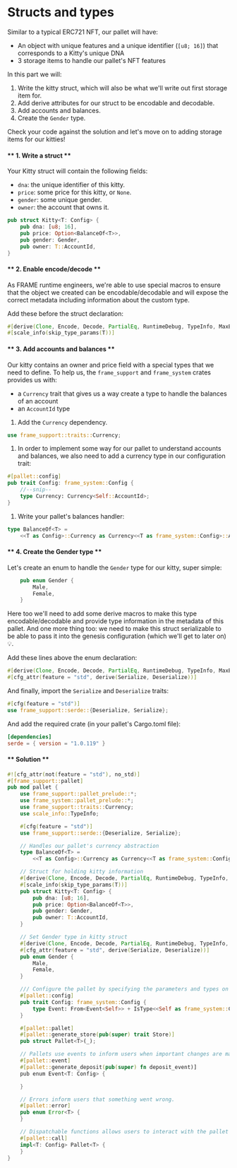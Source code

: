 # Structs and types

Similar to a typical ERC721 NFT, our pallet will have:

- An object with unique features and a unique identifier (`[u8; 16]`) that corresponds to a Kitty's unique DNA
- 3 storage items to handle our pallet's NFT features

In this part we will:

1. Write the kitty struct, which will also be what we'll write out first storage item for.
1. Add derive attributes for our struct to be encodable and decodable.
1. Add accounts and balances.
1. Create the `Gender` type.

Check your code against the solution and let's move on to adding storage items for our kitties!

<!-- slide:break-40 -->

<!-- tabs:start -->


#### ** 1. Write a struct **

Your Kitty struct will contain the following fields:

* `dna`: the unique identifier of this kitty.
* `price`: some price for this kitty, or `None`.
* `gender`: some unique gender.
* `owner`: the account that owns it.

```rust
pub struct Kitty<T: Config> {
	pub dna: [u8; 16],
	pub price: Option<BalanceOf<T>>,
	pub gender: Gender,
	pub owner: T::AccountId,
}
```

#### ** 2. Enable encode/decode **

As FRAME runtime engineers, we're able to use special macros to ensure that the object we created can be encodable/decodable and will expose the correct metadata including information about the custom type. 

Add these before the struct declaration:

```rust
#[derive(Clone, Encode, Decode, PartialEq, RuntimeDebug, TypeInfo, MaxEncodedLen)]
#[scale_info(skip_type_params(T))]
```

#### ** 3. Add accounts and balances  **

Our kitty contains an owner and price field with a special types that we need to define. 
To help us, the `frame_support` and `frame_system` crates provides us with:
- a `Currency` trait that gives us a way create a type to handle the balances of an account
- an `AccountId` type 

1. Add the `Currency` dependency.
```rust
use frame_support::traits::Currency;
```
1. In order to implement some way for our pallet to understand accounts and balances, we also need to add a currency type in our configuration trait:
```rust
#[pallet::config]
pub trait Config: frame_system::Config {
	//--snip--
	type Currency: Currency<Self::AccountId>;
}
```
1. Write your pallet's balances handler:
```rust
type BalanceOf<T> =
	<<T as Config>::Currency as Currency<<T as frame_system::Config>::AccountId>>::Balance;
```

#### ** 4. Create the Gender type **

Let's create an enum to handle the `Gender` type for our kitty, super simple:

```rust 
	pub enum Gender {
		Male,
		Female,
	}
```

Here too we'll need to add some derive macros to make this type encodable/decodable and provide type information in the metadata of this pallet.
And one more thing too: we need to make this struct serializable to be able to pass it into the genesis configuration (which we'll get to later on)💡.

Add these lines above the enum declaration:

```rust
#[derive(Clone, Encode, Decode, PartialEq, RuntimeDebug, TypeInfo, MaxEncodedLen)]
#[cfg_attr(feature = "std", derive(Serialize, Deserialize))]
```

And finally, import the `Serialize` and `Deserialize` traits:

```rust
#[cfg(feature = "std")]
use frame_support::serde::{Deserialize, Serialize};
```

And add the required crate (in your pallet's Cargo.toml file):

```toml
[dependencies]
serde = { version = "1.0.119" }
```

#### ** Solution **

```rust
#![cfg_attr(not(feature = "std"), no_std)]
#[frame_support::pallet]
pub mod pallet {
	use frame_support::pallet_prelude::*;
	use frame_system::pallet_prelude::*;
	use frame_support::traits::Currency;
	use scale_info::TypeInfo;

	#[cfg(feature = "std")]
	use frame_support::serde::{Deserialize, Serialize};

	// Handles our pallet's currency abstraction
	type BalanceOf<T> =
		<<T as Config>::Currency as Currency<<T as frame_system::Config>::AccountId>>::Balance;

	// Struct for holding kitty information
	#[derive(Clone, Encode, Decode, PartialEq, RuntimeDebug, TypeInfo, MaxEncodedLen)]
	#[scale_info(skip_type_params(T))]
	pub struct Kitty<T: Config> {
		pub dna: [u8; 16],
		pub price: Option<BalanceOf<T>>,
		pub gender: Gender,
		pub owner: T::AccountId,
	}

	// Set Gender type in kitty struct
	#[derive(Clone, Encode, Decode, PartialEq, RuntimeDebug, TypeInfo, MaxEncodedLen)]
	#[cfg_attr(feature = "std", derive(Serialize, Deserialize))]
	pub enum Gender {
		Male,
		Female,
	}

	/// Configure the pallet by specifying the parameters and types on which it depends.
	#[pallet::config]
	pub trait Config: frame_system::Config {
		type Event: From<Event<Self>> + IsType<<Self as frame_system::Config>::Event>;
	}

	#[pallet::pallet]
	#[pallet::generate_store(pub(super) trait Store)]
	pub struct Pallet<T>(_);

	// Pallets use events to inform users when important changes are made.
	#[pallet::event]
	#[pallet::generate_deposit(pub(super) fn deposit_event)]
	pub enum Event<T: Config> {

	}

	// Errors inform users that something went wrong.
	#[pallet::error]
	pub enum Error<T> {
	}

	// Dispatchable functions allows users to interact with the pallet and invoke state changes.
	#[pallet::call]
	impl<T: Config> Pallet<T> {
	}
}

```

<!-- tabs:end -->
